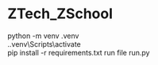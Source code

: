 # ZTech_ZSchool


python -m venv .venv <br>
.\.venv\Scripts\activate <br>
pip install -r requirements.txt
run file run.py
